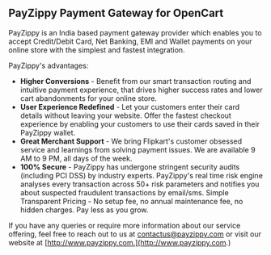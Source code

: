 ## PayZippy Payment Gateway for OpenCart

PayZippy is an India based payment gateway provider which enables you to accept Credit/Debit Card, Net Banking, EMI and Wallet payments on your online store with the simplest and fastest integration.

PayZippy's advantages:
* **Higher Conversions** - Benefit from our smart transaction routing and intuitive payment experience, that drives higher success rates and lower cart abandonments for your online store.
* **User Experience Redefined** - Let your customers enter their card details without leaving your website. Offer the fastest checkout experience by enabling your customers to use their cards saved in their PayZippy wallet.
* **Great Merchant Support** - We bring Flipkart's customer obsessed service and learnings from solving payment issues. We are available 9 AM to 9 PM, all days of the week.
* **100% Secure** - PayZippy has undergone stringent security audits (including PCI DSS) by industry experts. PayZippy's real time risk engine analyses every transaction across 50+ risk parameters and notifies you about suspected fraudulent transactions by email/sms.
Simple Transparent Pricing - No setup fee, no annual maintenance fee, no hidden charges. Pay less as you grow.

If you have any queries or require more information about our service offering, feel free to reach out to us at [contactus@payzippy.com](contactus@payzippy.com) or visit our website at [http://www.payzippy.com.](http://www.payzippy.com.)
